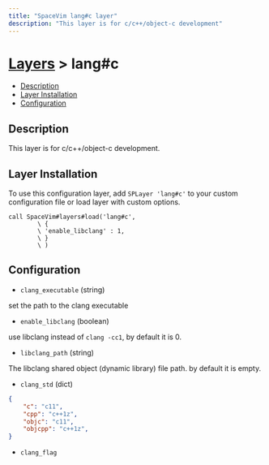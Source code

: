 ```yaml
---
title: "SpaceVim lang#c layer"
description: "This layer is for c/c++/object-c development"
---
```


# [Layers](https://spacevim.org/layers) > lang#c


<!-- vim-markdown-toc GFM -->

- [Description](#description)
- [Layer Installation](#layer-installation)
- [Configuration](#configuration)

<!-- vim-markdown-toc -->

## Description

This layer is for c/c++/object-c development.

## Layer Installation

To use this configuration layer, add `SPLayer 'lang#c'` to your custom configuration file or load layer with custom options.

```vim
call SpaceVim#layers#load('lang#c',
        \ {
        \ 'enable_libclang' : 1,
        \ }
        \ )
```

## Configuration

- `clang_executable` (string)

set the path to the clang executable

- `enable_libclang` (boolean)

use libclang instead of `clang -cc1`, by default it is 0.

- `libclang_path` (string)

The libclang shared object (dynamic library) file path. by default it is empty.

- `clang_std` (dict)

```json
{
    "c": "c11",
    "cpp": "c++1z",
    "objc": "c11",
    "objcpp": "c++1z",
}
```

- `clang_flag`
